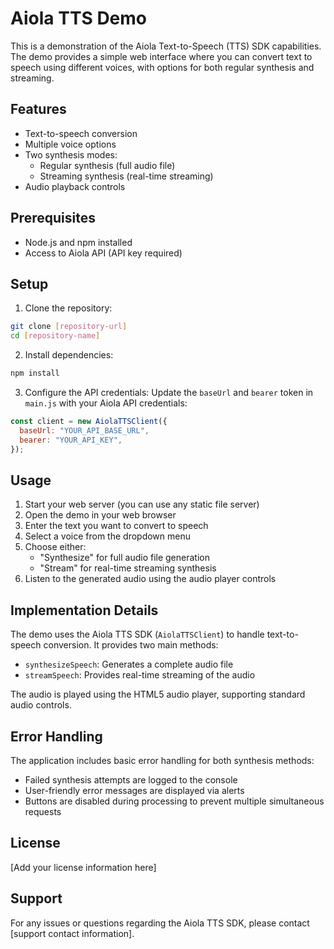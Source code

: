 # Aiola TTS Demo

This is a demonstration of the Aiola Text-to-Speech (TTS) SDK capabilities. The demo provides a simple web interface where you can convert text to speech using different voices, with options for both regular synthesis and streaming.

## Features

- Text-to-speech conversion
- Multiple voice options
- Two synthesis modes:
  - Regular synthesis (full audio file)
  - Streaming synthesis (real-time streaming)
- Audio playback controls

## Prerequisites

- Node.js and npm installed
- Access to Aiola API (API key required)

## Setup

1. Clone the repository:

```bash
git clone [repository-url]
cd [repository-name]
```

2. Install dependencies:

```bash
npm install
```

3. Configure the API credentials:
   Update the `baseUrl` and `bearer` token in `main.js` with your Aiola API credentials:

```javascript
const client = new AiolaTTSClient({
  baseUrl: "YOUR_API_BASE_URL",
  bearer: "YOUR_API_KEY",
});
```

## Usage

1. Start your web server (you can use any static file server)
2. Open the demo in your web browser
3. Enter the text you want to convert to speech
4. Select a voice from the dropdown menu
5. Choose either:
   - "Synthesize" for full audio file generation
   - "Stream" for real-time streaming synthesis
6. Listen to the generated audio using the audio player controls

## Implementation Details

The demo uses the Aiola TTS SDK (`AiolaTTSClient`) to handle text-to-speech conversion. It provides two main methods:

- `synthesizeSpeech`: Generates a complete audio file
- `streamSpeech`: Provides real-time streaming of the audio

The audio is played using the HTML5 audio player, supporting standard audio controls.

## Error Handling

The application includes basic error handling for both synthesis methods:

- Failed synthesis attempts are logged to the console
- User-friendly error messages are displayed via alerts
- Buttons are disabled during processing to prevent multiple simultaneous requests

## License

[Add your license information here]

## Support

For any issues or questions regarding the Aiola TTS SDK, please contact [support contact information].

